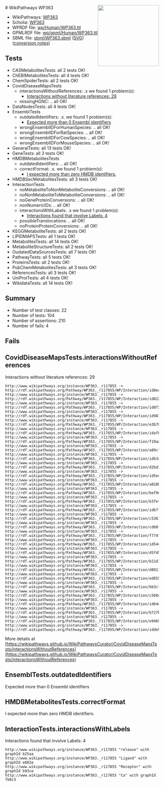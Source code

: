 <img style="float: right; width: 200px" src="../logo.png" />
# WikiPathways WP363

* WikiPathways: [WP363](https://identifiers.org/wikipathways:WP363)
* Scholia: [WP363](https://scholia.toolforge.org/wikipathways/WP363)
* WPRDF file: [wp/Human/WP363.ttl](../wp/Human/WP363.ttl)
* GPMLRDF file: [wp/gpml/Human/WP363.ttl](../wp/gpml/Human/WP363.ttl)
* SBML file: [sbml/WP363.sbml](../sbml/WP363.sbml) ([SVG](../sbml/WP363.svg)) ([conversion notes](../sbml/WP363.txt))

## Tests
* CASMetabolitesTests: all 2 tests OK!
* ChEBIMetabolitesTests: all 4 tests OK!
* ChemSpiderTests: all 2 tests OK!
* CovidDiseaseMapsTests
    * interactionsWithoutReferences: .x we found 1 problem(s):
        * [Interactions without literature references: 29](#9701cd09)
    * missingHGNC: .. all OK!
* DataNodesTests: all 4 tests OK!
* EnsemblTests
    * outdatedIdentifiers: .x. we found 1 problem(s):
        * [Expected more than 0 Ensembl identifiers](#f44398b7)
    * wrongEnsemblIDForHumanSpecies: .. all OK!
    * wrongEnsemblIDForRatSpecies: .. all OK!
    * wrongEnsemblIDForCowSpecies: .. all OK!
    * wrongEnsemblIDForMouseSpecies: .. all OK!
* GeneralTests: all 13 tests OK!
* GeneTests: all 3 tests OK!
* HMDBMetabolitesTests
    * outdatedIdentifiers: .. all OK!
    * correctFormat: .x. we found 1 problem(s):
        * [I expected more than zero HMDB identifiers.](#ad154c1e)
* HMDBSecMetabolitesTests: all 3 tests OK!
* InteractionTests
    * noMetaboliteToNonMetaboliteConversions: .. all OK!
    * noNonMetaboliteToMetaboliteConversions: .. all OK!
    * noGeneProteinConversions: .. all OK!
    * nonNumericIDs: .. all OK!
    * interactionsWithLabels: .x we found 1 problem(s):
        * [Interactions found that involve Labels: 4](#630d267b)
    * possibleTranslocations: .. all OK!
    * noProteinProteinConversions: .. all OK!
* KEGGMetaboliteTests: all 2 tests OK!
* LIPIDMAPSTests: all 1 tests OK!
* MetabolitesTests: all 14 tests OK!
* MetaboliteStructureTests: all 2 tests OK!
* OudatedDataSourcesTests: all 7 tests OK!
* PathwayTests: all 5 tests OK!
* ProteinsTests: all 2 tests OK!
* PubChemMetabolitesTests: all 3 tests OK!
* ReferencesTests: all 3 tests OK!
* UniProtTests: all 4 tests OK!
* WikidataTests: all 14 tests OK!


## Summary

* Number of test classes: 22
* Number of tests: 104
* Number of assertions: 210
* Number of fails: 4

## Fails

<a name="9701cd09" />

## CovidDiseaseMapsTests.interactionsWithoutReferences

Interactions without literature references: 29
```
http://www.wikipathways.org/instance/WP363._r117855 -> http://rdf.wikipathways.org/Pathway/WP363._r117855/WP/Interaction/id8ec6a684
http://www.wikipathways.org/instance/WP363._r117855 -> http://rdf.wikipathways.org/Pathway/WP363._r117855/WP/Interaction/id822d66cd
http://www.wikipathways.org/instance/WP363._r117855 -> http://rdf.wikipathways.org/Pathway/WP363._r117855/WP/Interaction/id8f3d1280
http://www.wikipathways.org/instance/WP363._r117855 -> http://rdf.wikipathways.org/Pathway/WP363._r117855/WP/Interaction/id981e0eb5
http://www.wikipathways.org/instance/WP363._r117855 -> http://rdf.wikipathways.org/Pathway/WP363._r117855/WP/Interaction/e3b70
http://www.wikipathways.org/instance/WP363._r117855 -> http://rdf.wikipathways.org/Pathway/WP363._r117855/WP/Interaction/idaf80b52d
http://www.wikipathways.org/instance/WP363._r117855 -> http://rdf.wikipathways.org/Pathway/WP363._r117855/WP/Interaction/f19aa
http://www.wikipathways.org/instance/WP363._r117855 -> http://rdf.wikipathways.org/Pathway/WP363._r117855/WP/Interaction/a89cf
http://www.wikipathways.org/instance/WP363._r117855 -> http://rdf.wikipathways.org/Pathway/WP363._r117855/WP/Interaction/idb34c43b2
http://www.wikipathways.org/instance/WP363._r117855 -> http://rdf.wikipathways.org/Pathway/WP363._r117855/WP/Interaction/d2bd3
http://www.wikipathways.org/instance/WP363._r117855 -> http://rdf.wikipathways.org/Pathway/WP363._r117855/WP/Interaction/id5e4055e1
http://www.wikipathways.org/instance/WP363._r117855 -> http://rdf.wikipathways.org/Pathway/WP363._r117855/WP/Interaction/a0280
http://www.wikipathways.org/instance/WP363._r117855 -> http://rdf.wikipathways.org/Pathway/WP363._r117855/WP/Interaction/bef9d
http://www.wikipathways.org/instance/WP363._r117855 -> http://rdf.wikipathways.org/Pathway/WP363._r117855/WP/Interaction/b3fef
http://www.wikipathways.org/instance/WP363._r117855 -> http://rdf.wikipathways.org/Pathway/WP363._r117855/WP/Interaction/idb7fc1a36
http://www.wikipathways.org/instance/WP363._r117855 -> http://rdf.wikipathways.org/Pathway/WP363._r117855/WP/Interaction/c5361
http://www.wikipathways.org/instance/WP363._r117855 -> http://rdf.wikipathways.org/Pathway/WP363._r117855/WP/Interaction/cd68f
http://www.wikipathways.org/instance/WP363._r117855 -> http://rdf.wikipathways.org/Pathway/WP363._r117855/WP/Interaction/f77df
http://www.wikipathways.org/instance/WP363._r117855 -> http://rdf.wikipathways.org/Pathway/WP363._r117855/WP/Interaction/id54c4b5ca
http://www.wikipathways.org/instance/WP363._r117855 -> http://rdf.wikipathways.org/Pathway/WP363._r117855/WP/Interaction/d5f45
http://www.wikipathways.org/instance/WP363._r117855 -> http://rdf.wikipathways.org/Pathway/WP363._r117855/WP/Interaction/b21d1
http://www.wikipathways.org/instance/WP363._r117855 -> http://rdf.wikipathways.org/Pathway/WP363._r117855/WP/Interaction/d8911
http://www.wikipathways.org/instance/WP363._r117855 -> http://rdf.wikipathways.org/Pathway/WP363._r117855/WP/Interaction/ed855
http://www.wikipathways.org/instance/WP363._r117855 -> http://rdf.wikipathways.org/Pathway/WP363._r117855/WP/Interaction/bb3cf
http://www.wikipathways.org/instance/WP363._r117855 -> http://rdf.wikipathways.org/Pathway/WP363._r117855/WP/Interaction/c568c
http://www.wikipathways.org/instance/WP363._r117855 -> http://rdf.wikipathways.org/Pathway/WP363._r117855/WP/Interaction/id64d620d6
http://www.wikipathways.org/instance/WP363._r117855 -> http://rdf.wikipathways.org/Pathway/WP363._r117855/WP/Interaction/b727b
http://www.wikipathways.org/instance/WP363._r117855 -> http://rdf.wikipathways.org/Pathway/WP363._r117855/WP/Interaction/e9469
http://www.wikipathways.org/instance/WP363._r117855 -> http://rdf.wikipathways.org/Pathway/WP363._r117855/WP/Interaction/idde943844
```

More details at [https://wikipathways.github.io/WikiPathwaysCurator/CovidDiseaseMapsTests/interactionsWithoutReferences](https://wikipathways.github.io/WikiPathwaysCurator/CovidDiseaseMapsTests/interactionsWithoutReferences)

<a name="f44398b7" />

## EnsemblTests.outdatedIdentifiers

Expected more than 0 Ensembl identifiers
<a name="ad154c1e" />

## HMDBMetabolitesTests.correctFormat

I expected more than zero HMDB identifiers.
<a name="630d267b" />

## InteractionTests.interactionsWithLabels

Interactions found that involve Labels: 4
```
http://www.wikipathways.org/instance/WP363._r117855 "release" with graphId b25aa
http://www.wikipathways.org/instance/WP363._r117855 "Ligand" with graphId e682e
http://www.wikipathways.org/instance/WP363._r117855 "Receptor" with graphId b93ce
http://www.wikipathways.org/instance/WP363._r117855 "Ca" with graphId fb8c5
```

